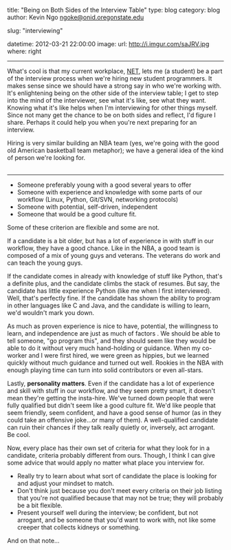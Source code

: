 title: "Being on Both Sides of the Interview Table"
type: blog
category: blog
author: Kevin Ngo <ngoke@onid.oregonstate.edu>

slug: "interviewing"

datetime: 2012-03-21 22:00:00
image:
    url: http://i.imgur.com/saJRV.jpg
    where: right

---

What's cool is that my current workplace,
[NET](http://oregonstate.edu/net), lets me (a student) be a part of
the interview process when we're hiring new student programmers.  It
makes sense since we should have a strong say in who we're working
with. It's enlightening being on the other side of the interview
table; I get to step into the mind of the interviewer, see what it's
like, see what they want. Knowing what it's like helps when I'm
interviewing for other things myself. Since not many get the chance to
be on both sides and reflect, I'd figure I share. Perhaps it could
help you when you're next preparing for an interview.

Hiring is very similar building an NBA team (yes, we're going with the
good old American basketball team metaphor); we have a general idea of
the kind of person we're looking for. <br/><br/>

---

- Someone preferably young with a good several years to offer
- Someone with experience and knowledge with some parts of our
  workflow (Linux, Python, Git/SVN, networking protocols)
- Someone with potential, self-driven, independent
- Someone that would be a good culture fit.

Some of these criterion are flexible and some are not.

If a candidate is a bit older, but has a lot of experience in with
stuff in our workflow, they have a good chance. Like in the NBA, a
good team is composed of a mix of young guys and veterans. The
veterans do work and can teach the young guys.

If the candidate comes in already with knowledge of stuff like Python,
that's a definite plus, and the candidate climbs the stack of resumes.
But say, the candidate has little experience Python (like me when
I first interviewed). Well, that's perfectly fine. If the candidate
has shown the ability to program in other languages like C and Java,
and the candidate is willing to learn, we'd wouldn't mark you down.

As much as proven experience is nice to have, potential, the
willingness to learn, and independence are just as much of factors .
We should be able to tell someone, "go program this", and they should
seem like they would be able to do it without very much hand-holding
or guidance. When my co-worker and I were first hired, we were green
as hippies, but we learned quickly without much guidance and turned
out well. Rookies in the NBA with enough playing time can turn into
solid contributors or even all-stars.

Lastly, **personality matters**. Even if the candidate has a lot of
experience and skill with stuff in our workflow, and they seem pretty
smart, it doesn't mean they're getting the insta-hire. We've turned
down people that were fully qualified but didn't seem like a good
culture fit. We'd like people that seem friendly, seem confident, and
have a good sense of humor (as in they could take an offensive
joke...or many of them). A well-qualified candidate can ruin their
chances if they talk really quietly or, inversely, act arrogant. Be
cool.

Now, every place has their own set of criteria for what they look for
in a candidate, criteria probably different from ours. Though, I think
I can give some advice that would apply no matter what place you
interview for.

- Really try to learn about what sort of candidate the place is looking for and
  adjust your mindset to match.
- Don't think just because you don't meet every criteria on their job listing
  that you're not qualified because that may not be true; they will probably be
a bit flexible.
- Present yourself well during the interview; be confident, but not arrogant,
  and be someone that you'd want to work with, not like some creeper that
collects kidneys or something.

And on that note...
